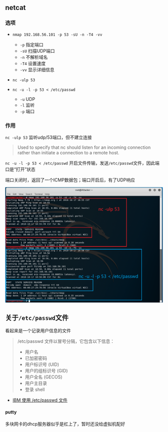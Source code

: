 ## netcat

### 选项
- `nmap 192.168.56.101 -p 53 -sU -n -T4 -vv`
    - `-p`  指定端口
    - `-sU` 扫描UDP端口
    - `-n`  不解析域名
    - `-T4` 设置速度
    - `-vv` 显示详细信息

- `nc -ulp 53`
- `nc -u -l -p 53 < /etc/passwd` 
    - `-u`  UDP
    - `-l`  监听
    - `-p`  端口

### 作用
`nc -ulp 53` 监听udp/53端口，但不建立连接
> Used to specify that nc should listen for an incoming connection rather than initiate a connection to a remote host. 

`nc -u -l -p 53 < /etc/passwd` 开启文件传输，发送`/etc/passwd`文件，因此端口是“打开”状态

端口关闭时，返回了一个ICMP数据包；端口开启后，有了UDP响应

![](nc.png)

## 关于`/etc/passwd`文件

看起来是一个记录用户信息的文件
> /etc/passwd 文件以冒号分隔，它包含以下信息：
> - 用户名
> - 已加密密码
> - 用户标识号 (UID)
> - 用户的组标识号 (GID)
> - 用户全名 (GECOS)
> - 用户主目录
> - 登录 shell

- [IBM 使用 /etc/passwd 文件](https://www.ibm.com/support/knowledgecenter/zh/ssw_aix_71/com.ibm.aix.security/passwords_etc_passwd_file.htm)

#### putty

多块网卡的dhcp服务器似乎是杠上了，暂时还没给虚拟机配好